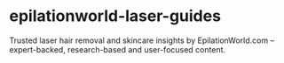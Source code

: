 # epilationworld-laser-guides
Trusted laser hair removal and skincare insights by EpilationWorld.com – expert-backed, research-based and user-focused content.
